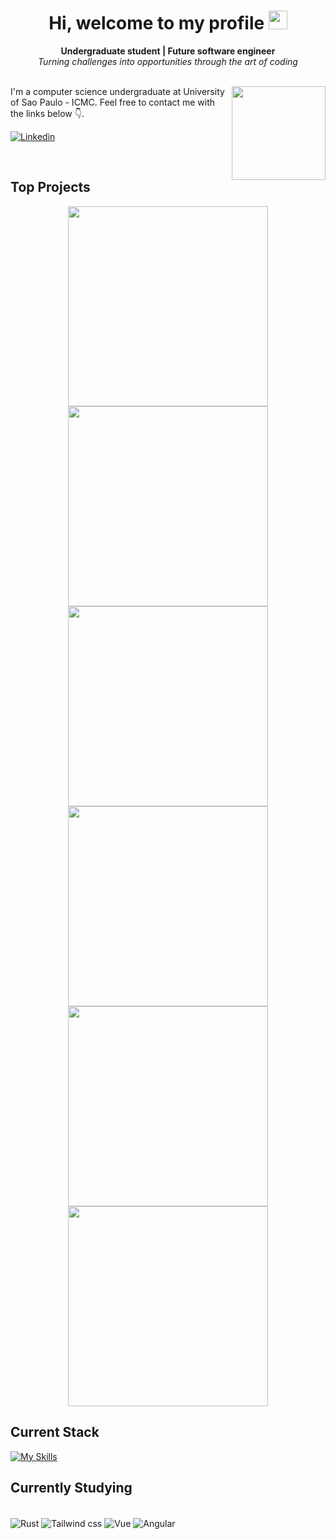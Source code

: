 <div align="center">
    <h1>Hi, welcome to my profile <img src="https://raw.githubusercontent.com/kaueMarques/kaueMarques/master/hi.gif" height="30px"> </h1>
    <b>
        Undergraduate student | Future software engineer
    </b>
    <br>
    <i>Turning challenges into opportunities through the art of coding
    </i>
</div>
<br>

<div style="margin:auto">

<!-- <img align="right" width="400em" height="200em" src="https://github-readme-stats.vercel.app/api?username=LeonardoIshida&show_icons=true&theme=nord&hide_border=true&include_all_commits=true&bg_color=100,211F2F,918CA9&hide=markdown"> -->

<img align="right" height="150em" src="https://github-readme-stats.vercel.app/api/top-langs/?username=LeonardoIshida&layout=compact&hide_border=true&theme=transparent&title_color=81a1c1&text_color=d8dee9">


<p>I'm a computer science undergraduate at University of Sao Paulo - ICMC. Feel free to contact me with the links below 👇.</p>

[![Linkedin](https://img.shields.io/badge/LinkedIn-0077B5?style=for-the-badge&logo=linkedin&logoColor=white)](https://www.linkedin.com/in/leonardo-ishida-dev/)

</div>

<br>


## Top Projects
<p align="center">
    <a href="https://github.com/Naders-Soft/plataforma-explicaaso"> <img width="320" src="https://denvercoder1-github-readme-stats.vercel.app/api/pin/?username=Naders-Soft&repo=plataforma-explicaaso&bg_color=100,211F2F,918CA9&title_color=81a1c1&text_color=d8dee9&hide_border=true&show_owner=true"> </a>
     <a href="https://github.com/MiguelHenri/SCC0202"> <img width="320" src="https://denvercoder1-github-readme-stats.vercel.app/api/pin/?username=MiguelHenri&repo=SCC0202&bg_color=100,211F2F,918CA9&title_color=81a1c1&text_color=d8dee9&hide_border=true&show_owner=true"> </a>
     <a href="https://github.com/LeonardoIshida/base-de-dados"> <img width="320" src="https://denvercoder1-github-readme-stats.vercel.app/api/pin/?username=LeonardoIshida&repo=base-de-dados&bg_color=100,211F2F,918CA9&title_color=81a1c1&text_color=d8dee9&hide_border=true&show_owner=false"> </a>
     <a href="https://github.com/LeonardoIshida/img-compression-svd"> <img width="320" src="https://denvercoder1-github-readme-stats.vercel.app/api/pin/?username=LeonardoIshida&repo=img-compression-svd&bg_color=100,211F2F,918CA9&title_color=81a1c1&text_color=d8dee9&hide_border=true&show_owner=false"> </a>
    <a href="https://github.com/LeonardoIshida/not-plants-vs-zombies"> <img width="320" src="https://denvercoder1-github-readme-stats.vercel.app/api/pin/?username=LeonardoIshida&repo=not-plants-vs-zombies&bg_color=100,211F2F,918CA9&title_color=81a1c1&text_color=d8dee9&hide_border=true&show_owner=false"> </a>
    <a href="https://github.com/LeonardoIshida/projetos-de-eletronica"> <img width="320" src="https://denvercoder1-github-readme-stats.vercel.app/api/pin/?username=LeonardoIshida&repo=projetos-de-eletronica&bg_color=100,211F2F,918CA9&title_color=81a1c1&text_color=d8dee9&hide_border=true&show_owner=false"> </a>
</p>

## Current Stack

[![My Skills](https://skillicons.dev/icons?i=c,cpp,java,python,js,html,css,nodejs,express,react,postgres,mongodb)](https://skillicons.dev)
<!--div style="display: inline_block"> <br/>
    <img align="center" alt="C", src="https://img.shields.io/badge/C-00599C?style=for-the-badge&logo=c&logoColor=white">
    <img align="center" alt="C++", src="https://img.shields.io/badge/C%2B%2B-00599C?style=for-the-badge&logo=c%2B%2B&logoColor=white">
    <img align="center" alt="Java", src="https://img.shields.io/badge/Java-ED8B00?style=for-the-badge&logo=openjdk&logoColor=white">
    <img align="center" alt="Python", src="https://img.shields.io/badge/Python-14354C?style=for-the-badge&logo=python&logoColor=white">
    <img align="center" alt="JavaScript", src="https://img.shields.io/badge/JavaScript-F7DF1E?style=for-the-badge&logo=javascript&logoColor=black">
    <img align="center" alt="HTML5", src="https://img.shields.io/badge/HTML5-E34F26?style=for-the-badge&logo=html5&logoColor=white">
    <img align="center" alt="CSS", src="https://img.shields.io/badge/CSS-239120?&style=for-the-badge&logo=css3&logoColor=white">
    <img align="center" alt="Node", src="https://img.shields.io/badge/Node.js-43853D?style=for-the-badge&logo=node.js&logoColor=white">
    <img align="center" alt="Express.js", src="https://img.shields.io/badge/Express.js-404D59?style=for-the-badge">
    <img align="center" alt="React", src="https://img.shields.io/badge/React-20232A?style=for-the-badge&logo=react&logoColor=61DAFB">
    <img align="center" alt="PostgreSQL", src="https://img.shields.io/badge/PostgreSQL-316192?style=for-the-badge&logo=postgresql&logoColor=white">
    <img align="center" alt="MongoDB", src="https://img.shields.io/badge/MongoDB-4EA94B?style=for-the-badge&logo=mongodb&logoColor=white">    
</div !-->

## Currently Studying
<div style="display: inline_block"> <br/>
    <img align="center" alt="Rust", src="https://img.shields.io/badge/Rust-E34F26?style=for-the-badge&logo=rust&logoColor=white">
    <img align="center" alt="Tailwind css", src="https://img.shields.io/badge/Tailwind_CSS-38B2AC?style=for-the-badge&logo=tailwind-css&logoColor=white">
    <img align="center" alt="Vue", src="https://img.shields.io/badge/Vue.js-35495E?style=for-the-badge&logo=vuedotjs&logoColor=4FC08D">
    <img align="center" alt="Angular", src="https://img.shields.io/badge/Angular-DD0031?style=for-the-badge&logo=angular&logoColor=white">
</div>

<!--![Top Langs](https://github-readme-stats.vercel.app/api/top-langs/?username=LeonardoIshida&layout=compact&bg_color=100,211F2F,918CA9&title_color=81a1c1&text_color=d8dee9&hide_border=true)-->
